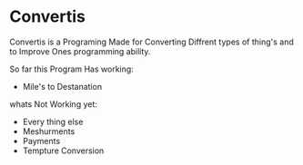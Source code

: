 # Convertis

Convertis is a Programing Made for Converting Diffrent types of thing's and to Improve Ones programming ability.

So far this Program Has working:
   - Mile's to Destanation

whats Not Working yet:
   - Every thing else
   - Meshurments
   - Payments
   - Tempture Conversion
   
